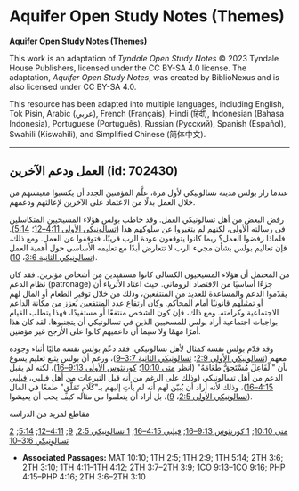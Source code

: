 # Aquifer Open Study Notes (Themes)

**Aquifer Open Study Notes (Themes)**

This work is an adaptation of *Tyndale Open Study Notes* © 2023 Tyndale House Publishers, licensed under the CC BY\-SA 4\.0 license. The adaptation, *Aquifer Open Study Notes*, was created by BiblioNexus and is also licensed under CC BY\-SA 4\.0\.

This resource has been adapted into multiple languages, including English, Tok Pisin, Arabic (عربي), French (Français), Hindi (हिंदी), Indonesian (Bahasa Indonesia), Portuguese (Português), Russian (Русский), Spanish (Español), Swahili (Kiswahili), and Simplified Chinese (简体中文).



--------------------------------

## العمل ودعم الآخرين (id: 702430)

عندما زار بولس مدينة تسالونيكي لأول مرة، علَّم المؤمنين الجدد أن يكسبوا معيشتهم من خلال العمل بدلًا من الاعتماد على الآخرين لإعالتهم ودعمهم.

رفض البعض من أهل تسالونيكي العمل. وقد خاطب بولس هؤلاء المسيحيين المتكاسلين في رسالته الأولى، لكنهم لم يتغيروا عن سلوكهم هذا ([تسالونيكي الأولى 4:11–12](https://ref.ly/1Thess4:11-1Thess4:12)؛ [5:14](https://ref.ly/1Thess5:14)). فلماذا رفضوا العمل؟ ربما كانوا يتوقعون عودة الرب قريبًا، فتوقفوا عن العمل. ومع ذلك، فإن تعاليم بولس بشأن مجيء الرب لا تتعارض أبدًا مع تعليمه الأساسي حول أهمية العمل ([تسالونيكي الثانية 3:6](https://ref.ly/2Thess3:6)، [10](https://ref.ly/2Thess3:10)).

من المحتمل أن هؤلاء المسيحيون الكسالى كانوا مستفيدين من أشخاص مؤثرين. فقد كان نظام الدعم (patronage) جزءًا أساسيًا من الاقتصاد الروماني. حيث اعتاد الأثرياء أن يقدّموا الدعم والمساعدة للعديد من المنتفعين، وذلك من خلال توفير الطعام أو المال لهم أو تمثيلهم قانونيًا أمام المحاكم. وكان ارتفاع عدد المنتفعين يُعزز من مكانة الداعم الاجتماعية وكرامته. ومع ذلك، فإن كون الشخص منتفعًا أو مستفيدًا، فهذا يتطلب القيام بواجبات اجتماعية أراد بولس للمسحيين الذين في تسالونيكي أن يتجنبوها. لقد كان هذا أمرًا مهمًا ولا سيما أن داعميهم كانوا على الأرجح غير مؤمنين.

وقد قدّم بولس نفسه كمثال لأهل تسالونيكي. فقد دعّم بولس نفسه ماليًا أثناء وجوده معهم ([تسالونيكي الأولى 2:9](https://ref.ly/1Thess2:9)؛ [تسالونيكي الثانية 3:7–9](https://ref.ly/2Thess3:7-2Thess3:9))، ورغم أن بولس يتبع تعليم يسوع بأن "ٱلْفَاعِلَ مُسْتَحِقٌّ طَعَامَهُ" (انظر [متى 10:10](https://ref.ly/Matt10:10)؛ [كورنثوس الأولى 9:13–16](https://ref.ly/1Cor9:13-1Cor9:16))، لكنه لم يقبل الدعم من أهل تسالونيكي (وذلك على الرغم من أنه قبل التبرعات من أهل فيلبي، [فيلبي 4:15–16](https://ref.ly/Phil4:15-Phil4:16))، وذلك لأنه أراد أن يُبيّن لهم أنه لم يأتِ إليهم بـ"كَلَامِ تَمَلُّقٍ" طمعًا في المال ([تسالونيكي الأولى 2:5](https://ref.ly/1Thess2:5)، [9](https://ref.ly/1Thess2:9))، بل أراد أن يتعلموا من مثاله كيف يجب أن يعيشوا.

مقاطع لمزيد من الدراسة

[متى 10:10](https://ref.ly/Matt10:10); [1 كورنثوس 9:13–16](https://ref.ly/1Cor9:13-1Cor9:16); [فيلبي 4:15–16](https://ref.ly/Phil4:15-Phil4:16); [1 تسالونيكي 2:5](https://ref.ly/1Thess2:5), [9](https://ref.ly/1Thess2:9); [4:11–12](https://ref.ly/1Thess4:11-1Thess4:12); [5:14](https://ref.ly/1Thess5:14); [2 تسالونيكي 3:6–10](https://ref.ly/2Thess3:6-2Thess3:10)

* **Associated Passages:** MAT 10:10; 1TH 2:5; 1TH 2:9; 1TH 5:14; 2TH 3:6; 2TH 3:10; 1TH 4:11–1TH 4:12; 2TH 3:7–2TH 3:9; 1CO 9:13–1CO 9:16; PHP 4:15–PHP 4:16; 2TH 3:6–2TH 3:10

